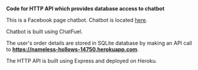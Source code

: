 **Code for HTTP API which provides database access to chatbot**

This is a Facebook page chatbot. Chatbot is located [here](https://www.facebook.com/Test-110486047413100/).

Chatbot is built using ChatFuel.

The user's order details are stored in SQLite database by making an API call to **https://nameless-hollows-14750.herokuapp.com**. 

The HTTP API is built using Express and deployed on Heroku.


